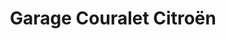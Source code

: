 ---
title: "Garage Couralet Citroën"
url: /aire-sur-ladour/garage-couralet-citroen/
shop: réparation de voitures
---